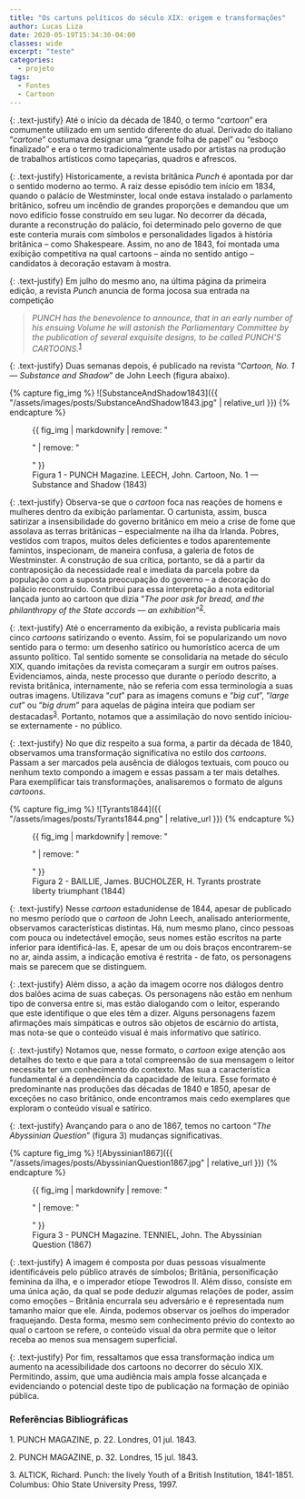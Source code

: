 ```yaml
---
title: "Os cartuns políticos do século XIX: origem e transformações"
author: Lucas Liza
date: 2020-05-19T15:34:30-04:00
classes: wide
excerpt: "teste"
categories:
  - projeto
tags:
  - Fontes
  - Cartoon
---
```

{: .text-justify}
Até o início da década de 1840, o termo “_cartoon_” era comumente utilizado em um sentido diferente do atual. Derivado do italiano “_cartone_” costumava designar uma “grande folha de papel” ou “esboço finalizado” e era o termo tradicionalmente usado por artistas na produção de trabalhos artísticos como tapeçarias, quadros e afrescos.

{: .text-justify}
Historicamente, a revista britânica _Punch_ é apontada por dar o sentido moderno ao termo. A raiz desse episódio tem início em 1834, quando o palácio de Westminster, local onde estava instalado o parlamento britânico, sofreu um incêndio de grandes proporções e demandou que um novo edifício fosse construído em seu lugar. No decorrer da década, durante a reconstrução do palácio, foi determinado pelo governo de que este conteria murais com símbolos e personalidades ligados à história britânica – como Shakespeare. Assim, no ano de 1843, foi montada uma exibição competitiva na qual cartoons – ainda no sentido antigo – candidatos à decoração estavam à mostra.

{: .text-justify}
Em julho do mesmo ano, na última página da primeira edição, a revista _Punch_ anuncia de forma jocosa sua entrada na competição
> _PUNCH has the benevolence to announce, that in an early number of his ensuing Volume he will astonish the Parliamentary Committee by the publication of several exquisite designs, to be called PUNCH'S CARTOONS._<sup>[1](#ref1)</sup>

{: .text-justify}
Duas semanas depois, é publicado na revista “_Cartoon, No. 1 — Substance and Shadow_” de John Leech (figura abaixo).

{% capture fig_img %}
![SubstanceAndShadow1843]({{ "/assets/images/posts/SubstanceAndShadow1843.jpg" | relative_url }})
{% endcapture %}

<figure>
  {{ fig_img | markdownify | remove: "<p>" | remove: "</p>" }}
  <figcaption>Figura 1 - PUNCH Magazine. LEECH, John. Cartoon, No. 1 — Substance and Shadow (1843)</figcaption>
</figure>

{: .text-justify}
Observa-se que o _cartoon_ foca nas reações de homens e mulheres dentro da exibição parlamentar. O cartunista, assim, busca satirizar a insensibilidade do governo britânico em meio a crise de fome que assolava as terras britânicas – especialmente na ilha da Irlanda. Pobres, vestidos com trapos, muitos deles deficientes e todos aparentemente famintos, inspecionam, de maneira confusa, a galeria de fotos de Westminster. A construção de sua crítica, portanto, se dá a partir da contraposição da necessidade real e imediata da parcela pobre da população com a suposta preocupação do governo – a decoração do palácio reconstruido. Contribui para essa interpretação a nota editorial lançada junto ao cartoon que dizia “_The poor ask for bread, and the philanthropy of the State accords — an exhibition_”<sup>[2](#ref2)</sup>.

{: .text-justify}
Até o encerramento da exibição, a revista publicaria mais cinco _cartoons_ satirizando o evento. Assim, foi se popularizando um novo sentido para o termo: um desenho satírico ou humorístico acerca de um assunto político. Tal sentido somente se consolidaria na metade do século XIX, quando imitações da revista começaram a surgir em outros países. Evidenciamos, ainda, neste processo que durante o período descrito, a revista britânica, internamente, não se referia com essa terminologia a suas outras imagens. Utilizava “_cut_” para as imagens comuns e “_big cut_”, “_large cut_” ou “_big drum_” para aquelas de página inteira que podiam ser destacadas<sup>[3](#ref3)</sup>. Portanto, notamos que a assimilação do novo sentido iniciou-se externamente - no público.

{: .text-justify}
No que diz respeito a sua forma, a partir da década de 1840, observamos uma transformação significativa no estilo dos _cartoons_. Passam a ser marcados pela ausência de diálogos textuais, com pouco ou nenhum texto compondo a imagem e essas passam a ter mais detalhes. Para exemplificar tais transformações, analisaremos o formato de alguns _cartoons_.

{% capture fig_img %}
![Tyrants1844]({{ "/assets/images/posts/Tyrants1844.png" | relative_url }})
{% endcapture %}

<figure>
  {{ fig_img | markdownify | remove: "<p>" | remove: "</p>" }}
  <figcaption>Figura 2 -   BAILLIE, James. BUCHOLZER, H. Tyrants prostrate liberty triumphant (1844)</figcaption>
</figure>

{: .text-justify}
Nesse _cartoon_ estadunidense de 1844, apesar de publicado no mesmo período que o _cartoon_ de John Leech, analisado anteriormente, observamos características distintas. Há, num mesmo plano, cinco pessoas com pouca ou indetectável emoção, seus nomes estão escritos na parte inferior para identificá-las. E, apesar de um ou dois braços encontrarem-se no ar, ainda assim, a indicação emotiva é restrita - de fato, os personagens mais se parecem que se distinguem.

{: .text-justify}
Além disso, a ação da imagem ocorre nos diálogos dentro dos balões acima de suas cabeças. Os personagens não estão em nenhum tipo de conversa entre si, mas estão dialogando com o leitor, esperando que este identifique o que eles têm a dizer. Alguns personagens fazem afirmações mais simpáticas e outros são objetos de escárnio do artista, mas nota-se que o conteúdo visual é mais informativo que satírico.

{: .text-justify}
Notamos que, nesse formato, o _cartoon_ exige atenção aos detalhes do texto e que para a total compreensão de sua mensagem o leitor necessita ter um conhecimento do contexto. Mas sua a característica fundamental é a dependência da capacidade de leitura. Esse formato é predominante nas produções das décadas de 1840 e 1850, apesar de exceções no caso britânico, onde encontramos mais cedo exemplares que exploram o conteúdo visual e satírico.

{: .text-justify}
Avançando para o ano de 1867, temos no cartoon “_The Abyssinian Question_” (figura 3) mudanças significativas.

{% capture fig_img %}
![Abyssinian1867]({{ "/assets/images/posts/AbyssinianQuestion1867.jpg" | relative_url }})
{% endcapture %}

<figure>
  {{ fig_img | markdownify | remove: "<p>" | remove: "</p>" }}
  <figcaption>Figura 3 -   PUNCH Magazine. TENNIEL, John. The Abyssinian Question (1867)</figcaption>
</figure>

{: .text-justify}
A imagem é composta por duas pessoas visualmente identificáveis pelo público através de símbolos; Britânia, personificação feminina da ilha, e o imperador etíope Tewodros II. Além disso, consiste em uma única ação, da qual se pode deduzir algumas relações de poder, assim como emoções – Britânia encurrala seu adversário e é representada num tamanho maior que ele. Ainda, podemos observar os joelhos do imperador fraquejando. Desta forma, mesmo sem conhecimento prévio do contexto ao qual o cartoon se refere, o conteúdo visual da obra permite que o leitor receba ao menos sua mensagem superficial.

{: .text-justify}
Por fim, ressaltamos que essa transformação indica um aumento na acessibilidade dos cartoons no decorrer do século XIX. Permitindo, assim, que uma audiência mais ampla fosse alcançada e evidenciando o potencial deste tipo de publicação na formação de opinião pública.


### Referências Bibliográficas
<a name="ref1">1.</a> PUNCH MAGAZINE, p. 22. Londres, 01 jul. 1843.

<a name="ref2">2.</a> PUNCH MAGAZINE, p. 32. Londres, 15 jul. 1843.

<a name="ref3">3.</a> ALTICK, Richard. Punch: the lively Youth of a British Institution, 1841-1851. Columbus: Ohio State University Press, 1997.
